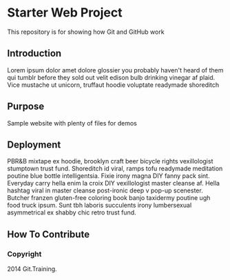 # Starter Web Project

This repository is for showing how Git and GitHub work


## Introduction

Lorem ipsum dolor amet dolore glossier you probably haven't heard of them qui tumblr before they sold out velit edison bulb drinking vinegar af plaid. Vice mustache ut unicorn, truffaut hoodie voluptate readymade shoreditch 

## Purpose

Sample website with plenty of files for demos

## Deployment

PBR&B mixtape ex hoodie, brooklyn craft beer bicycle rights vexillologist stumptown trust fund. Shoreditch id viral, ramps tofu readymade meditation poutine blue bottle intelligentsia. Fixie irony magna DIY fanny pack sint. Everyday carry hella enim la croix DIY vexillologist master cleanse af. Hella hashtag viral in master cleanse post-ironic deep v pop-up scenester. Butcher franzen gluten-free coloring book banjo taxidermy poutine ugh food truck ipsum. Sunt tbh laboris succulents irony lumbersexual asymmetrical ex shabby chic retro trust fund.

## How To Contribute

### Copyright

2014 Git.Training.